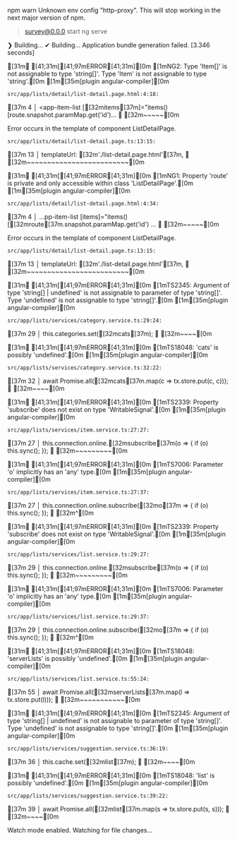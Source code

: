 npm warn Unknown env config "http-proxy". This will stop working in the next major version of npm.

> survey@0.0.0 start
> ng serve

❯ Building...
✔ Building...
Application bundle generation failed. [3.346 seconds]

[31m✘ [41;31m[[41;97mERROR[41;31m][0m [1mNG2: Type 'Item[]' is not assignable to type 'string[]'.
  Type 'Item' is not assignable to type 'string'.[0m [1m[35m[plugin angular-compiler][0m

    src/app/lists/detail/list-detail.page.html:4:18:
[37m      4 │   <app-item-list [[32mitems[37m]="items()[route.snapshot.paramMap.get('id')...
        ╵                   [32m~~~~~[0m

  Error occurs in the template of component ListDetailPage.

    src/app/lists/detail/list-detail.page.ts:13:15:
[37m      13 │   templateUrl: [32m'./list-detail.page.html'[37m,
         ╵                [32m~~~~~~~~~~~~~~~~~~~~~~~~~[0m


[31m✘ [41;31m[[41;97mERROR[41;31m][0m [1mNG1: Property 'route' is private and only accessible within class 'ListDetailPage'.[0m [1m[35m[plugin angular-compiler][0m

    src/app/lists/detail/list-detail.page.html:4:34:
[37m      4 │ ...pp-item-list [items]="items()[[32mroute[37m.snapshot.paramMap.get('id') ...
        ╵                                  [32m~~~~~[0m

  Error occurs in the template of component ListDetailPage.

    src/app/lists/detail/list-detail.page.ts:13:15:
[37m      13 │   templateUrl: [32m'./list-detail.page.html'[37m,
         ╵                [32m~~~~~~~~~~~~~~~~~~~~~~~~~[0m


[31m✘ [41;31m[[41;97mERROR[41;31m][0m [1mTS2345: Argument of type 'string[] | undefined' is not assignable to parameter of type 'string[]'.
  Type 'undefined' is not assignable to type 'string[]'.[0m [1m[35m[plugin angular-compiler][0m

    src/app/lists/services/category.service.ts:29:24:
[37m      29 │     this.categories.set([32mcats[37m);
         ╵                         [32m~~~~[0m


[31m✘ [41;31m[[41;97mERROR[41;31m][0m [1mTS18048: 'cats' is possibly 'undefined'.[0m [1m[35m[plugin angular-compiler][0m

    src/app/lists/services/category.service.ts:32:22:
[37m      32 │     await Promise.all([32mcats[37m.map(c => tx.store.put(c, c)));
         ╵                       [32m~~~~[0m


[31m✘ [41;31m[[41;97mERROR[41;31m][0m [1mTS2339: Property 'subscribe' does not exist on type 'WritableSignal<boolean>'.[0m [1m[35m[plugin angular-compiler][0m

    src/app/lists/services/item.service.ts:27:27:
[37m      27 │     this.connection.online.[32msubscribe[37m(o => { if (o) this.sync(); });
         ╵                            [32m~~~~~~~~~[0m


[31m✘ [41;31m[[41;97mERROR[41;31m][0m [1mTS7006: Parameter 'o' implicitly has an 'any' type.[0m [1m[35m[plugin angular-compiler][0m

    src/app/lists/services/item.service.ts:27:37:
[37m      27 │     this.connection.online.subscribe([32mo[37m => { if (o) this.sync(); });
         ╵                                      [32m^[0m


[31m✘ [41;31m[[41;97mERROR[41;31m][0m [1mTS2339: Property 'subscribe' does not exist on type 'WritableSignal<boolean>'.[0m [1m[35m[plugin angular-compiler][0m

    src/app/lists/services/list.service.ts:29:27:
[37m      29 │     this.connection.online.[32msubscribe[37m(o => { if (o) this.sync(); });
         ╵                            [32m~~~~~~~~~[0m


[31m✘ [41;31m[[41;97mERROR[41;31m][0m [1mTS7006: Parameter 'o' implicitly has an 'any' type.[0m [1m[35m[plugin angular-compiler][0m

    src/app/lists/services/list.service.ts:29:37:
[37m      29 │     this.connection.online.subscribe([32mo[37m => { if (o) this.sync(); });
         ╵                                      [32m^[0m


[31m✘ [41;31m[[41;97mERROR[41;31m][0m [1mTS18048: 'serverLists' is possibly 'undefined'.[0m [1m[35m[plugin angular-compiler][0m

    src/app/lists/services/list.service.ts:55:24:
[37m      55 │       await Promise.all([32mserverLists[37m.map(l => tx.store.put(l)));
         ╵                         [32m~~~~~~~~~~~[0m


[31m✘ [41;31m[[41;97mERROR[41;31m][0m [1mTS2345: Argument of type 'string[] | undefined' is not assignable to parameter of type 'string[]'.
  Type 'undefined' is not assignable to type 'string[]'.[0m [1m[35m[plugin angular-compiler][0m

    src/app/lists/services/suggestion.service.ts:36:19:
[37m      36 │     this.cache.set([32mlist[37m);
         ╵                    [32m~~~~[0m


[31m✘ [41;31m[[41;97mERROR[41;31m][0m [1mTS18048: 'list' is possibly 'undefined'.[0m [1m[35m[plugin angular-compiler][0m

    src/app/lists/services/suggestion.service.ts:39:22:
[37m      39 │     await Promise.all([32mlist[37m.map(s => tx.store.put(s, s)));
         ╵                       [32m~~~~[0m


Watch mode enabled. Watching for file changes...
